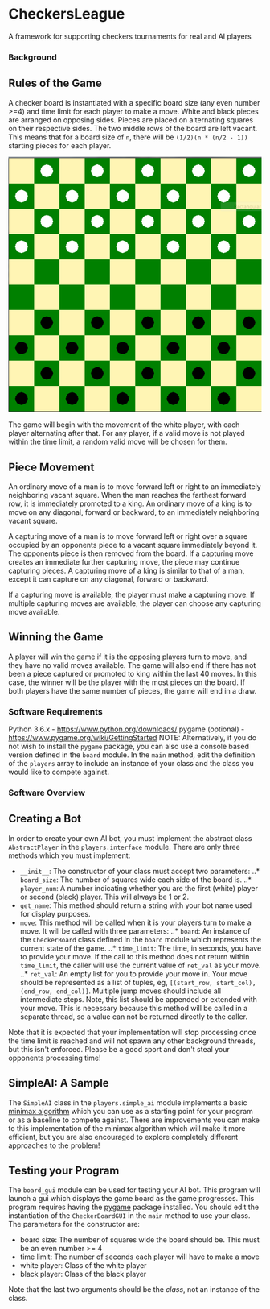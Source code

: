 # CheckersLeague
A framework for supporting checkers tournaments for real and AI players

### Background
## Rules of the Game
A checker board is instantiated with a specific board size (any even number >=4) and time limit for each player to make a move. White and black pieces are arranged on opposing sides. Pieces are placed on alternating squares on their respective sides. The two middle rows of the board are left vacant. This means that for a board size of `n`, there will be `(1/2)(n * (n/2 - 1))` starting pieces for each player.

![sample board](images/board_sample.png)

The game will begin with the movement of the white player, with each player alternating after that. For any player, if a valid move is not played within the time limit, a random valid move will be chosen for them.

## Piece Movement
An ordinary move of a man is to move forward left or right to an immediately neighboring vacant square. When the man reaches the farthest forward row, it is immediately promoted to a king. An ordinary move of a king is to move on any diagonal, forward or backward, to an immediately neighboring vacant square.

A capturing move of a man is to move forward left or right over a square occupied by an opponents piece to a vacant square immediately beyond it. The opponents piece is then removed from the board. If a capturing move creates an immediate further capturing move, the piece may continue capturing pieces. A capturing move of a king is similar to that of a man, except it can capture on any diagonal, forward or backward.

If a capturing move is available, the player must make a capturing move. If multiple capturing moves are available, the player can choose any capturing move available.

## Winning the Game
A player will win the game if it is the opposing players turn to move, and they have no valid moves available. The game will also end if there has not been a piece captured or promoted to king within the last 40 moves. In this case, the winner will be the player with the most pieces on the board. If both players have the same number of pieces, the game will end in a draw. 

### Software Requirements
Python 3.6.x - https://www.python.org/downloads/
pygame (optional) - https://www.pygame.org/wiki/GettingStarted
NOTE: Alternatively, if you do not wish to install the `pygame` package, you can also use a console based version defined in the `board` module. In the `main` method, edit the definition of the `players` array to include an instance of your class and the class you would like to compete against. 

### Software Overview
## Creating a Bot
In order to create your own AI bot, you must implement the abstract class `AbstractPlayer` in the `players.interface` module. There are only three methods which you must implement:
* `__init__`: The constructor of your class must accept two parameters:
..* `board_size`: The number of squares wide each side of the board is.
..* `player_num`: A number indicating whether you are the first (white) player or second (black) player. This will always be 1 or 2.
* `get_name`: This method should return a string with your bot name used for display purposes.
* `move`: This method will be called when it is your players turn to make a move. It will be called with three parameters:
..* `board`: An instance of the `CheckerBoard` class defined in the `board` module which represents the current state of the game.
..* `time_limit`: The time, in seconds, you have to provide your move. If the call to this method does not return within `time_limit`, the caller will use the current value of `ret_val` as your move.
..* `ret_val`: An empty list for you to provide your move in. Your move should be represented as a list of tuples, eg, `[(start_row, start_col), (end_row, end_col)]`. Multiple jump moves should include all intermediate steps. Note, this list should be appended or extended with your move. This is necessary because this method will be called in a separate thread, so a value can not be returned directly to the caller.

Note that it is expected that your implementation will stop processing once the time limit is reached and will not spawn any other background threads, but this isn't enforced. Please be a good sport and don't steal your opponents processing time!

## SimpleAI: A Sample
The `SimpleAI` class in the `players.simple_ai` module implements a basic [minimax algorithm](https://en.wikipedia.org/wiki/Minimax) which you can use as a starting point for your program or as a baseline to compete against. There are improvements you can make to this implementation of the minimax algorithm which will make it more efficient, but you are also encouraged to explore completely different approaches to the problem!

## Testing your Program
The `board_gui` module can be used for testing your AI bot. This program will launch a gui which displays the game board as the game progresses. This program requires having the [pygame](http://pygame.org) package installed. You should edit the instantiation of the `CheckerBoardGUI` in the `main` method to use your class. The parameters for the constructor are:
* board size: The number of squares wide the board should be. This must be an even number >= 4
* time limit: The number of seconds each player will have to make a move
* white player: Class of the white player
* black player: Class of the black player

Note that the last two arguments should be the *class*, not an instance of the class.